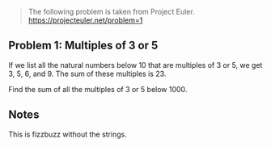 > The following problem is taken from Project Euler.
> https://projecteuler.net/problem=1

## Problem 1: Multiples of 3 or 5

If we list all the natural numbers below 10 that are multiples of 3 or 5, we get 3, 5,
6, and 9. The sum of these multiples is 23.

Find the sum of all the multiples of 3 or 5 below 1000.

## Notes

This is fizzbuzz without the strings.

